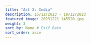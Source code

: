 ```yaml
---
title: "Act 2: India"
description: 15/12/2023 - 19/12/2023
featured_image: 20231221_145520.jpg
weight: 3
sort_by: Name # Exif.Date
sort_order: asce
---
```

